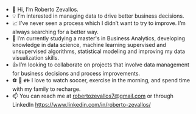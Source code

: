 - 👋 Hi, I’m Roberto Zevallos.
- 💡 I’m interested in managing data to drive better business decisions.
- :chart_with_upwards_trend: I’ve never seen a process which I didn’t want to try to improve. I’m always searching for a better way.
- 🐍 I’m currently studying a master's in Business Analytics, developing knowledge in data science, machine learning supervised and unsupervised algorithms, statistical modeling and improving my data visualization skills.
- 👍 I’m looking to collaborate on projects that involve data management for business decisions and process improvements.
- :soccer: :runner: :family: I love to watch soccer, exercise in the morning, and spend time with my family to recharge.
- 📫 You can reach me at robertozevallos7@gmail.com or through LinkedIn https://www.linkedin.com/in/roberto-zevallos/ 

<!---
RobertoZevallos/RobertoZevallos is a ✨ special ✨ repository because its `README.md` (this file) appears on your GitHub profile.
You can click the Preview link to take a look at your changes.
--->
